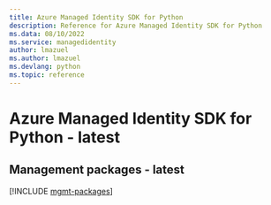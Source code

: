 ```yaml
---
title: Azure Managed Identity SDK for Python
description: Reference for Azure Managed Identity SDK for Python
ms.data: 08/10/2022
ms.service: managedidentity
author: lmazuel
ms.author: lmazuel
ms.devlang: python
ms.topic: reference
---
```

# Azure Managed Identity SDK for Python - latest

## Management packages - latest
[!INCLUDE [mgmt-packages](managed-identity-mgmt-index.md)]